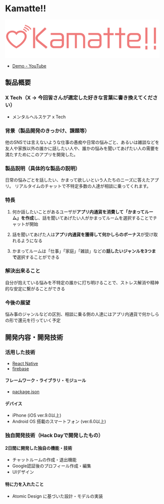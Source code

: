 # Kamatte!!

![Kamatte!!](https://github.com/jphacks/FK_1902/blob/dev/src/images/kamatte-logo-2.png)
- [Demo - YouTube](https://youtu.be/2oi4AsDMH5c)

## 製品概要
### X Tech（X → 今回皆さんが選定した好きな言葉に書き換えてください）
- メンタルヘルスケア x Tech
### 背景（製品開発のきっかけ、課題等）
他のSNSでは言えないような仕事の愚痴や日常の悩みごと、あるいは雑談などを友人や家族以外の誰かに話したい人や、誰かの悩みを聞いてあげたい人の需要を満たすためにこのアプリを開発した。

### 製品説明（具体的な製品の説明）
日常の悩みごとを話したい、かまって欲しいという人たちのニーズに答えたアプリ。
リアルタイムのチャットで不特定多数の人達が相談に乗ってくれます。

### 特長
1. 何か話したいことがあるユーザが**アプリ内通貨を消費して「かまってルーム」を作成**し、話を聞いてあげたい人がかまってルームを選択することでチャットが開始

2. 話を聞いてあげた人は**アプリ内通貨を獲得して何かしらのボーナス**が受け取れるようになる

3. かまってルームは「仕事」「家庭」「雑談」などの**話したいジャンルを3つまで**選択することができる

### 解決出来ること
自分が抱えている悩みを不特定の誰かに打ち明けることで、ストレス解消や精神的な安定に繋がることができる

### 今後の展望
悩み事のジャンルなどの区別、相談に乗る側の人達にはアプリ内通貨で何かしらの形で還元を行っていく予定

## 開発内容・開発技術
### 活用した技術
- [React Native](https://facebook.github.io/react-native/)
- [firebase](https://console.firebase.google.com/u/0/?hl=ja)

#### フレームワーク・ライブラリ・モジュール
* [package.json](https://github.com/jphacks/FK_1902/blob/dev/package.json)

#### デバイス
* iPhone (iOS ver.9.0以上)
* Android OS 搭載のスマートフォン (ver.6.0以上)

### 独自開発技術（Hack Dayで開発したもの）
#### 2日間に開発した独自の機能・技術
* チャットルームの作成・退出機能
* Google認証後のプロフィール作成・編集
* UIデザイン

#### 特に力を入れたこと
* Atomic Design に基づいた設計・モデルの実装
